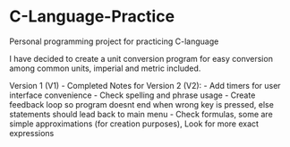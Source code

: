 # C-Language-Practice
Personal programming project for practicing C-language 

I have decided to create a unit conversion program for easy conversion among common units, imperial and metric included. 

Version 1 (V1) - Completed
  Notes for Version 2 (V2):
    - Add timers for user interface convenience
    - Check spelling and phrase usage
    - Create feedback loop so program doesnt end when wrong key is pressed, else statements should lead back to main menu
    - Check formulas, some are simple approximations (for creation purposes), Look for more exact expressions
    
